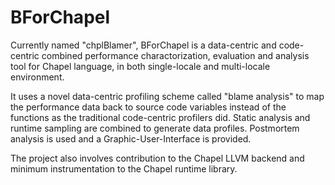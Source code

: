 # BForChapel
Currently named "chplBlamer",  BForChapel is a data-centric and code-centric combined performance charactorization, evaluation and analysis tool for Chapel language, in both single-locale and multi-locale environment.

It uses a novel data-centric profiling scheme called "blame analysis" to map the performance data back to source code variables instead of the functions as the traditional code-centric profilers did. Static analysis and runtime sampling are combined to generate data profiles. Postmortem analysis is used and a Graphic-User-Interface is provided.

The project also involves contribution to the Chapel LLVM backend and minimum instrumentation to the Chapel runtime library.
